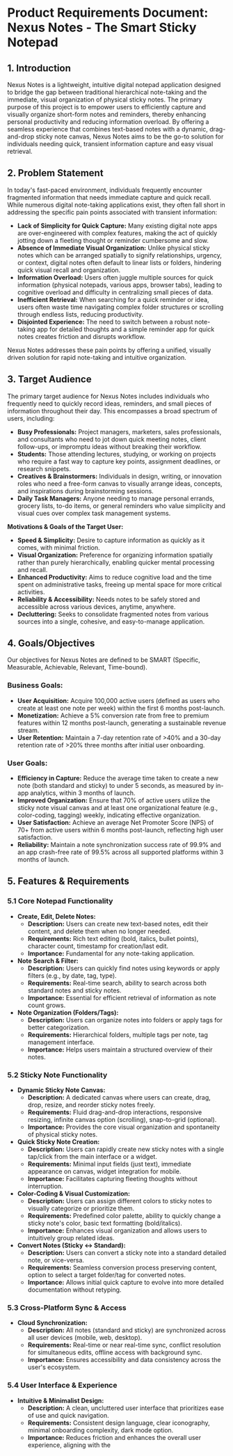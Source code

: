 # Product Requirements Document: Nexus Notes - The Smart Sticky Notepad

## 1. Introduction
Nexus Notes is a lightweight, intuitive digital notepad application designed to bridge the gap between traditional hierarchical note-taking and the immediate, visual organization of physical sticky notes. The primary purpose of this project is to empower users to efficiently capture and visually organize short-form notes and reminders, thereby enhancing personal productivity and reducing information overload. By offering a seamless experience that combines text-based notes with a dynamic, drag-and-drop sticky note canvas, Nexus Notes aims to be the go-to solution for individuals needing quick, transient information capture and easy visual retrieval.

## 2. Problem Statement
In today's fast-paced environment, individuals frequently encounter fragmented information that needs immediate capture and quick recall. While numerous digital note-taking applications exist, they often fall short in addressing the specific pain points associated with transient information:

*   **Lack of Simplicity for Quick Capture:** Many existing digital note apps are over-engineered with complex features, making the act of quickly jotting down a fleeting thought or reminder cumbersome and slow.
*   **Absence of Immediate Visual Organization:** Unlike physical sticky notes which can be arranged spatially to signify relationships, urgency, or context, digital notes often default to linear lists or folders, hindering quick visual recall and organization.
*   **Information Overload:** Users often juggle multiple sources for quick information (physical notepads, various apps, browser tabs), leading to cognitive overload and difficulty in centralizing small pieces of data.
*   **Inefficient Retrieval:** When searching for a quick reminder or idea, users often waste time navigating complex folder structures or scrolling through endless lists, reducing productivity.
*   **Disjointed Experience:** The need to switch between a robust note-taking app for detailed thoughts and a simple reminder app for quick notes creates friction and disrupts workflow.

Nexus Notes addresses these pain points by offering a unified, visually driven solution for rapid note-taking and intuitive organization.

## 3. Target Audience
The primary target audience for Nexus Notes includes individuals who frequently need to quickly record ideas, reminders, and small pieces of information throughout their day. This encompasses a broad spectrum of users, including:

*   **Busy Professionals:** Project managers, marketers, sales professionals, and consultants who need to jot down quick meeting notes, client follow-ups, or impromptu ideas without breaking their workflow.
*   **Students:** Those attending lectures, studying, or working on projects who require a fast way to capture key points, assignment deadlines, or research snippets.
*   **Creatives & Brainstormers:** Individuals in design, writing, or innovation roles who need a free-form canvas to visually arrange ideas, concepts, and inspirations during brainstorming sessions.
*   **Daily Task Managers:** Anyone needing to manage personal errands, grocery lists, to-do items, or general reminders who value simplicity and visual cues over complex task management systems.

**Motivations & Goals of the Target User:**
*   **Speed & Simplicity:** Desire to capture information as quickly as it comes, with minimal friction.
*   **Visual Organization:** Preference for organizing information spatially rather than purely hierarchically, enabling quicker mental processing and recall.
*   **Enhanced Productivity:** Aims to reduce cognitive load and the time spent on administrative tasks, freeing up mental space for more critical activities.
*   **Reliability & Accessibility:** Needs notes to be safely stored and accessible across various devices, anytime, anywhere.
*   **Decluttering:** Seeks to consolidate fragmented notes from various sources into a single, cohesive, and easy-to-manage application.

## 4. Goals/Objectives
Our objectives for Nexus Notes are defined to be SMART (Specific, Measurable, Achievable, Relevant, Time-bound).

### Business Goals:
*   **User Acquisition:** Acquire 100,000 active users (defined as users who create at least one note per week) within the first 6 months post-launch.
*   **Monetization:** Achieve a 5% conversion rate from free to premium features within 12 months post-launch, generating a sustainable revenue stream.
*   **User Retention:** Maintain a 7-day retention rate of >40% and a 30-day retention rate of >20% three months after initial user onboarding.

### User Goals:
*   **Efficiency in Capture:** Reduce the average time taken to create a new note (both standard and sticky) to under 5 seconds, as measured by in-app analytics, within 3 months of launch.
*   **Improved Organization:** Ensure that 70% of active users utilize the sticky note visual canvas and at least one organizational feature (e.g., color-coding, tagging) weekly, indicating effective organization.
*   **User Satisfaction:** Achieve an average Net Promoter Score (NPS) of 70+ from active users within 6 months post-launch, reflecting high user satisfaction.
*   **Reliability:** Maintain a note synchronization success rate of 99.9% and an app crash-free rate of 99.5% across all supported platforms within 3 months of launch.

## 5. Features & Requirements

### 5.1 Core Notepad Functionality
*   **Create, Edit, Delete Notes:**
    *   **Description:** Users can create new text-based notes, edit their content, and delete them when no longer needed.
    *   **Requirements:** Rich text editing (bold, italics, bullet points), character count, timestamp for creation/last edit.
    *   **Importance:** Fundamental for any note-taking application.
*   **Note Search & Filter:**
    *   **Description:** Users can quickly find notes using keywords or apply filters (e.g., by date, tag, type).
    *   **Requirements:** Real-time search, ability to search across both standard notes and sticky notes.
    *   **Importance:** Essential for efficient retrieval of information as note count grows.
*   **Note Organization (Folders/Tags):**
    *   **Description:** Users can organize notes into folders or apply tags for better categorization.
    *   **Requirements:** Hierarchical folders, multiple tags per note, tag management interface.
    *   **Importance:** Helps users maintain a structured overview of their notes.

### 5.2 Sticky Note Functionality
*   **Dynamic Sticky Note Canvas:**
    *   **Description:** A dedicated canvas where users can create, drag, drop, resize, and reorder sticky notes freely.
    *   **Requirements:** Fluid drag-and-drop interactions, responsive resizing, infinite canvas option (scrolling), snap-to-grid (optional).
    *   **Importance:** Provides the core visual organization and spontaneity of physical sticky notes.
*   **Quick Sticky Note Creation:**
    *   **Description:** Users can rapidly create new sticky notes with a single tap/click from the main interface or a widget.
    *   **Requirements:** Minimal input fields (just text), immediate appearance on canvas, widget integration for mobile.
    *   **Importance:** Facilitates capturing fleeting thoughts without interruption.
*   **Color-Coding & Visual Customization:**
    *   **Description:** Users can assign different colors to sticky notes to visually categorize or prioritize them.
    *   **Requirements:** Predefined color palette, ability to quickly change a sticky note's color, basic text formatting (bold/italics).
    *   **Importance:** Enhances visual organization and allows users to intuitively group related ideas.
*   **Convert Notes (Sticky ↔ Standard):**
    *   **Description:** Users can convert a sticky note into a standard detailed note, or vice-versa.
    *   **Requirements:** Seamless conversion process preserving content, option to select a target folder/tag for converted notes.
    *   **Importance:** Allows initial quick capture to evolve into more detailed documentation without retyping.

### 5.3 Cross-Platform Sync & Access
*   **Cloud Synchronization:**
    *   **Description:** All notes (standard and sticky) are synchronized across all user devices (mobile, web, desktop).
    *   **Requirements:** Real-time or near real-time sync, conflict resolution for simultaneous edits, offline access with background sync.
    *   **Importance:** Ensures accessibility and data consistency across the user's ecosystem.

### 5.4 User Interface & Experience
*   **Intuitive & Minimalist Design:**
    *   **Description:** A clean, uncluttered user interface that prioritizes ease of use and quick navigation.
    *   **Requirements:** Consistent design language, clear iconography, minimal onboarding complexity, dark mode option.
    *   **Importance:** Reduces friction and enhances the overall user experience, aligning with the 